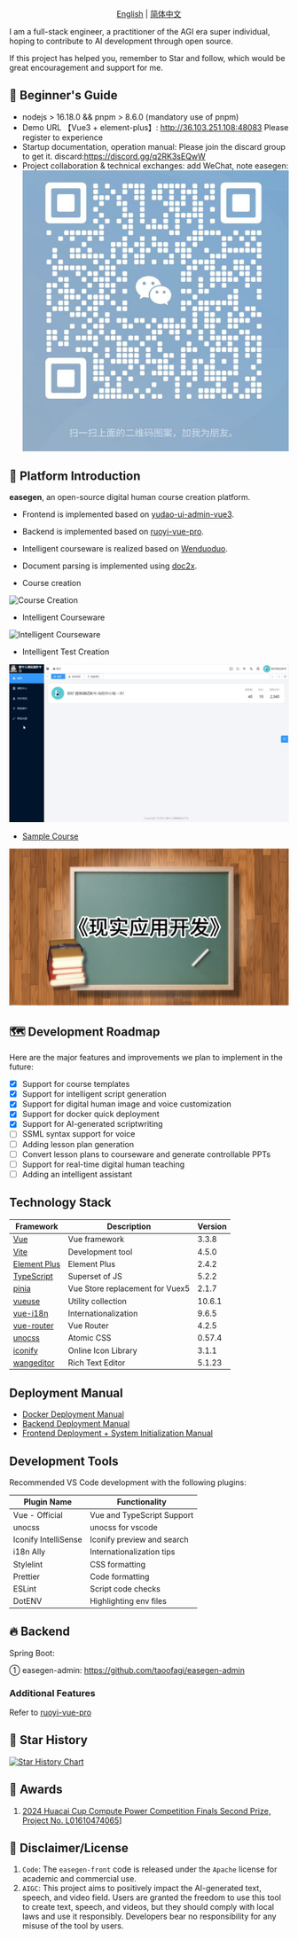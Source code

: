
<p align="center">
  <a href="./README.md">English</a> |
  <a href="./README_cn.md">简体中文</a> 
</p>

I am a full-stack engineer, a practitioner of the AGI era super individual, hoping to contribute to AI development through open source.

If this project has helped you, remember to Star and follow, which would be great encouragement and support for me.

## 🐶 Beginner's Guide

* nodejs > 16.18.0 && pnpm > 8.6.0 (mandatory use of pnpm)
* Demo URL 【Vue3 + element-plus】: <http://36.103.251.108:48083> Please register to experience
* Startup documentation, operation manual: Please join the discard group to get it.
  discard:https://discord.gg/q2RK3sEQwW
* Project collaboration & technical exchanges: add WeChat, note easegen:
![WeChat](public/image/wechat.png)

## 🐯 Platform Introduction

**easegen**, an open-source digital human course creation platform.

* Frontend is implemented based on [yudao-ui-admin-vue3](https://gitee.com/yudaocode/yudao-ui-admin-vue3).
* Backend is implemented based on [ruoyi-vue-pro](https://gitee.com/zhijiantianya/ruoyi-vue-pro).
* Intelligent courseware is realized based on [Wenduoduo](https://easegen.docmee.cn).
* Document parsing is implemented using [doc2x](https://doc2x.noedgeai.com/).

* Course creation

![Course Creation](public/image/digitalhuman_course.gif)

* Intelligent Courseware

![Intelligent Courseware](public/image/aippt.gif)
* Intelligent Test Creation

![Intelligent Test Creation](public/image/ai_gen_test.gif)

*  [Sample Course](https://www.bilibili.com/video/av113088116297160/)

[![Bilibili Video](public/image/demo_course.png)](https://www.bilibili.com/video/av113088116297160/)

## 🗺️ Development Roadmap

Here are the major features and improvements we plan to implement in the future:
- [x] Support for course templates
- [x] Support for intelligent script generation
- [x] Support for digital human image and voice customization
- [x] Support for docker quick deployment
- [x] Support for AI-generated scriptwriting
- [ ] SSML syntax support for voice
- [ ] Adding lesson plan generation
- [ ] Convert lesson plans to courseware and generate controllable PPTs
- [ ] Support for real-time digital human teaching
- [ ] Adding an intelligent assistant

## Technology Stack

| Framework                                                               | Description         | Version |
|------------------------------------------------------------------------|---------------------|---------|
| [Vue](https://staging-cn.vuejs.org/)                                   | Vue framework       | 3.3.8   |
| [Vite](https://cn.vitejs.dev//)                                        | Development tool    | 4.5.0   |
| [Element Plus](https://element-plus.org/zh-CN/)                        | Element Plus        | 2.4.2   |
| [TypeScript](https://www.typescriptlang.org/docs/)                     | Superset of JS      | 5.2.2   |
| [pinia](https://pinia.vuejs.org/)                                      | Vue Store replacement for Vuex5 | 2.1.7 |
| [vueuse](https://vueuse.org/)                                          | Utility collection  | 10.6.1  |
| [vue-i18n](https://kazupon.github.io/vue-i18n/zh/introduction.html/)   | Internationalization| 9.6.5   |
| [vue-router](https://router.vuejs.org/)                                | Vue Router          | 4.2.5   |
| [unocss](https://uno.antfu.me/)                                        | Atomic CSS          | 0.57.4  |
| [iconify](https://icon-sets.iconify.design/)                           | Online Icon Library | 3.1.1   |
| [wangeditor](https://www.wangeditor.com/)                              | Rich Text Editor    | 5.1.23  |

## Deployment Manual
* [Docker Deployment Manual](https://ozij45g3ts.feishu.cn/docx/V1qmd6gsWobsRWxJFepcdrnbnXF)
* [Backend Deployment Manual](https://ozij45g3ts.feishu.cn/docx/EgS3dm1HtoKOPkxReEQcn3MCncg)
* [Frontend Deployment + System Initialization Manual](https://ozij45g3ts.feishu.cn/docx/OIN8daguXoTzESx8nxFcJOvsnWc)


## Development Tools

Recommended VS Code development with the following plugins:

| Plugin Name                        | Functionality        |
|------------------------------------|----------------------|
| Vue - Official                     | Vue and TypeScript Support |
| unocss                             | unocss for vscode    |
| Iconify IntelliSense               | Iconify preview and search |
| i18n Ally                          | Internationalization tips |
| Stylelint                          | CSS formatting       |
| Prettier                           | Code formatting      |
| ESLint                             | Script code checks   |
| DotENV                             | Highlighting env files |

## 🔥 Backend

Spring Boot:

① easegen-admin: <https://github.com/taoofagi/easegen-admin>


### Additional Features
Refer to [ruoyi-vue-pro](https://gitee.com/zhijiantianya/ruoyi-vue-pro#-%E5%86%85%E7%BD%AE%E5%8A%9F%E8%83%BD)


## 🌟 Star History

[![Star History Chart](https://api.star-history.com/svg?repos=taoofagi/easegen-front&type=Date)](https://star-history.com/#taoofagi/easegen-front&Date)

## 🤝 Awards
1. [2024 Huacai Cup Compute Power Competition Finals Second Prize, Project No. L01610474065](https://mp.weixin.qq.com/s/SE10-cxLVurf0BfAMaegmw)]

## 🧾 Disclaimer/License

1. `Code`: The `easegen-front` code is released under the `Apache` license for academic and commercial use.
2. `AIGC`: This project aims to positively impact the AI-generated text, speech, and video field. Users are granted the freedom to use this tool to create text, speech, and videos, but they should comply with local laws and use it responsibly. Developers bear no responsibility for any misuse of the tool by users.
